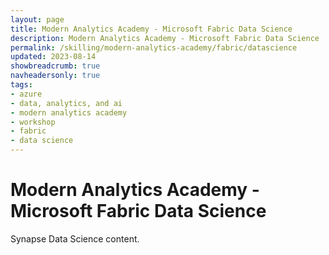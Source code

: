 ```yaml
---
layout: page
title: Modern Analytics Academy - Microsoft Fabric Data Science
description: Modern Analytics Academy - Microsoft Fabric Data Science
permalink: /skilling/modern-analytics-academy/fabric/datascience
updated: 2023-08-14
showbreadcrumb: true
navheadersonly: true
tags:
- azure
- data, analytics, and ai
- modern analytics academy
- workshop
- fabric
- data science
---
```


# Modern Analytics Academy - Microsoft Fabric Data Science

Synapse Data Science content.
